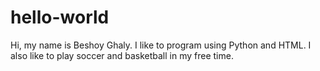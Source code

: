 # hello-world

Hi, my name is Beshoy Ghaly. I like to program using Python and HTML. 
I also like to play soccer and basketball in my free time.
